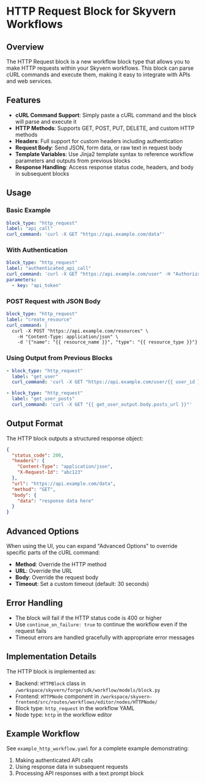 # HTTP Request Block for Skyvern Workflows

## Overview

The HTTP Request block is a new workflow block type that allows you to make HTTP requests within your Skyvern workflows. This block can parse cURL commands and execute them, making it easy to integrate with APIs and web services.

## Features

- **cURL Command Support**: Simply paste a cURL command and the block will parse and execute it
- **HTTP Methods**: Supports GET, POST, PUT, DELETE, and custom HTTP methods
- **Headers**: Full support for custom headers including authentication
- **Request Body**: Send JSON, form data, or raw text in request body
- **Template Variables**: Use Jinja2 template syntax to reference workflow parameters and outputs from previous blocks
- **Response Handling**: Access response status code, headers, and body in subsequent blocks

## Usage

### Basic Example

```yaml
block_type: "http_request"
label: "api_call"
curl_command: 'curl -X GET "https://api.example.com/data"'
```

### With Authentication

```yaml
block_type: "http_request"
label: "authenticated_api_call"
curl_command: 'curl -X GET "https://api.example.com/user" -H "Authorization: Bearer {{ api_token }}"'
parameters:
  - key: "api_token"
```

### POST Request with JSON Body

```yaml
block_type: "http_request"
label: "create_resource"
curl_command: |
  curl -X POST "https://api.example.com/resources" \
    -H "Content-Type: application/json" \
    -d '{"name": "{{ resource_name }}", "type": "{{ resource_type }}"}'
```

### Using Output from Previous Blocks

```yaml
- block_type: "http_request"
  label: "get_user"
  curl_command: 'curl -X GET "https://api.example.com/user/{{ user_id }}"'

- block_type: "http_request"
  label: "get_user_posts"
  curl_command: 'curl -X GET "{{ get_user_output.body.posts_url }}"'
```

## Output Format

The HTTP block outputs a structured response object:

```json
{
  "status_code": 200,
  "headers": {
    "Content-Type": "application/json",
    "X-Request-Id": "abc123"
  },
  "url": "https://api.example.com/data",
  "method": "GET",
  "body": {
    "data": "response data here"
  }
}
```

## Advanced Options

When using the UI, you can expand "Advanced Options" to override specific parts of the cURL command:

- **Method**: Override the HTTP method
- **URL**: Override the URL
- **Body**: Override the request body
- **Timeout**: Set a custom timeout (default: 30 seconds)

## Error Handling

- The block will fail if the HTTP status code is 400 or higher
- Use `continue_on_failure: true` to continue the workflow even if the request fails
- Timeout errors are handled gracefully with appropriate error messages

## Implementation Details

The HTTP block is implemented as:
- Backend: `HTTPBlock` class in `/workspace/skyvern/forge/sdk/workflow/models/block.py`
- Frontend: `HTTPNode` component in `/workspace/skyvern-frontend/src/routes/workflows/editor/nodes/HTTPNode/`
- Block type: `http_request` in the workflow YAML
- Node type: `http` in the workflow editor

## Example Workflow

See `example_http_workflow.yaml` for a complete example demonstrating:
1. Making authenticated API calls
2. Using response data in subsequent requests
3. Processing API responses with a text prompt block